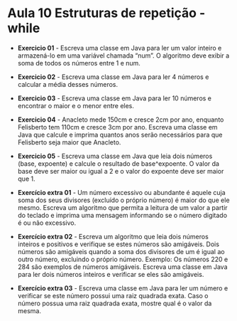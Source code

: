 # Aula 10 **Estruturas de repetição - while**

* **Exercicio 01** - Escreva uma classe em Java para ler um valor inteiro e armazená-lo em uma variável chamada “num”. O algoritmo deve exibir a soma de todos os números entre 1 e num. 
* **Exercicio 02** - Escreva uma classe em Java para ler 4 números e calcular a média desses números. 
* **Exercicio 03** - Escreva uma classe em Java para ler 10 números e encontrar o maior e o menor entre eles.
* **Exercicio 04** - Anacleto mede 150cm e cresce 2cm por ano, enquanto Felisberto tem 110cm e cresce 3cm por ano. Escreva uma classe em Java que calcule e imprima quantos anos serão necessários para que Felisberto seja maior que Anacleto. 
* **Exercicio 05** - Escreva uma classe em Java que leia dois números (base, expoente) e calcule o resultado de base^expoente. O valor da base deve ser maior ou igual a 2 e o valor do expoente deve ser maior que 1. 

* **Exercício extra 01** - Um número excessivo ou abundante é aquele cuja soma dos seus divisores (excluído o próprio número) é maior do que ele mesmo. Escreva um algoritmo que permita a leitura de um valor a partir do teclado e imprima uma mensagem informando se o número digitado é ou não excessivo. 
* **Exercício extra 02** - Escreva um algoritmo que leia dois números inteiros e positivos e verifique se estes números são amigáveis. Dois números são amigáveis quando a soma dos divisores de um é igual ao outro número, excluindo o próprio número. Exemplo: Os números 220 e 284 são exemplos de números amigáveis. Escreva uma classe em Java para ler dois números inteiros e verificar se eles são amigáveis. 
* **Exercício extra 03** - Escreva uma classe em Java para ler um número e verificar se este número possui uma raiz quadrada exata. Caso o número possua uma raiz quadrada exata, mostre qual é o valor da mesma. 